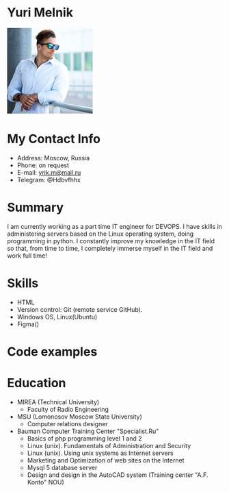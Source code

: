 # Yuri Melnik
![my Avatar](Avatar.jpg "Аватар")
# My Contact Info
* Address: Moscow, Russia
* Phone: on request
* E-mail: yrik.m@mail.ru
* Telegram: @Hdbvfhhx
# Summary
I am currently working as a part time IT engineer for DEVOPS. I have skills in administering servers based
 on the Linux operating system, doing programming in python. 
 I constantly improve my knowledge in the IT field so that, from time to time,
 I completely immerse myself in the IT field and work full time!
# Skills
* HTML
* Version control: Git (remote service GitHub).
* Windows OS, Linux(Ubuntu)
* Figma()
# Code examples 
# Education
* MIREA (Technical University)
    + Faculty of Radio Engineering
* MSU (Lomonosov Moscow State University)
    + Сomputer relations designer
* Bauman Computer Training Center "Specialist.Ru"
    + Basics of php programming level 1 and 2 
    + Linux (unix). Fundamentals of Administration and Security 
    + Linux (unix). Using unix systems as Internet servers
    + Marketing and Optimization of web sites on the Internet
    + Mysql 5 database server
    + Design and design in the AutoCAD system (Training center "A.F. Konto" NOU)

